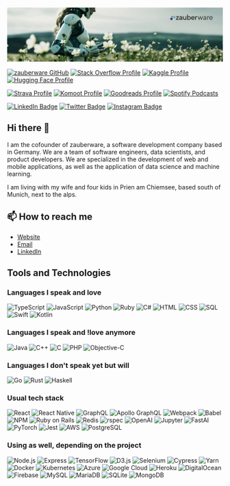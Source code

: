 [![zauberware GitHub Banner](./zw_header.png)](https://zauberware.com)

[![zauberware GitHub](https://img.shields.io/badge/GitHub-zauberware-informational?style=flat&logo=github&logoColor=white&color=4078c0)](https://github.com/zauberware)
[![Stack Overflow Profile](https://img.shields.io/badge/Stack%20Overflow-Profile-informational?style=flat&logo=stackoverflow&logoColor=white&color=F58025)](https://stackoverflow.com/users/702961/marcus-franzen)
[![Kaggle Profile](https://img.shields.io/badge/Kaggle-Profile-informational?style=flat&logo=kaggle&logoColor=white&color=20BEFF)](https://www.kaggle.com/modgod) [![Hugging Face Profile](https://img.shields.io/badge/HuggingFace-Profile-informational?style=flat&logo=huggingface&logoColor=white&color=yellow)](https://huggingface.co/marcus-franzen)

[![Strava Profile](https://img.shields.io/badge/Strava-Profile-informational?style=flat&logo=strava&logoColor=white&color=FC4C02)](https://www.strava.com/athletes/52933213) 
[![Komoot Profile](https://img.shields.io/badge/Komoot-Profile-informational?style=flat&logo=komoot&logoColor=white&color=E8B800)](https://www.komoot.de/user/650061854285)
[![Goodreads Profile](https://img.shields.io/badge/Goodreads-Profile-informational?style=flat&logo=goodreads&logoColor=white&color=3A5F9B)](https://www.goodreads.com/user/show/109006188-marcus-franzen)
[![Spotify Podcasts](https://img.shields.io/badge/Spotify-Podcasts-informational?style=flat&logo=spotify&logoColor=white&color=1ED760)](https://open.spotify.com/playlist/7KZJnWOmjup1DWJhwePwd0?si=1e5b6c9776014f58)                      

[![LinkedIn Badge](https://img.shields.io/badge/LinkedIn-Profile-informational?style=flat&logo=linkedin&logoColor=white&color=0D76A8)](https://www.linkedin.com/in/marcusfranzen/)
[![Twitter Badge](https://img.shields.io/badge/Twitter-Profile-informational?style=flat&logo=twitter&logoColor=white&color=1DA1F2)](https://twitter.com/marcus_franzen)
[![Instagram Badge](https://img.shields.io/badge/Instagram-Profile-informational?style=flat&logo=instagram&logoColor=white&color=E4405F)](https://www.instagram.com/_marcus_franzen_/)

## Hi there 👋

I am the cofounder of zauberware, a software development company based in Germany. We are a team of software engineers, data scientists, and product developers. We are specialized in the development of web and mobile applications, as well as the application of data science and machine learning.

I am living with my wife and four kids in Prien am Chiemsee, based south of Munich, next to the alps.

## 📫 How to reach me

- [Website](https://zauberware.com)
- [Email](mailto:hello@zauberware.com)
- [LinkedIn](https://www.linkedin.com/in/marcusfranzen/)

## Tools and Technologies

### Languages I speak and love

![TypeScript](https://img.shields.io/badge/-TypeScript-3178C6?style=flat-square&logo=typescript&logoColor=white)
![JavaScript](https://img.shields.io/badge/-JavaScript-F7DF1E?style=flat-square&logo=javascript&logoColor=black)
![Python](https://img.shields.io/badge/-Python-3776AB?style=flat-square&logo=python&logoColor=white)
![Ruby](https://img.shields.io/badge/-Ruby-CC342D?style=flat-square&logo=ruby&logoColor=white)
![C#](https://img.shields.io/badge/-C%23-239120?style=flat-square&logo=c-sharp&logoColor=white)
![HTML](https://img.shields.io/badge/-HTML-E34F26?style=flat-square&logo=html5&logoColor=white)
![CSS](https://img.shields.io/badge/-CSS-1572B6?style=flat-square&logo=css3&logoColor=white)
![SQL](https://img.shields.io/badge/-SQL-4479A1?style=flat-square&logo=postgresql&logoColor=white)
![Swift](https://img.shields.io/badge/-Swift-FA7343?style=flat-square&logo=swift&logoColor=white)
![Kotlin](https://img.shields.io/badge/-Kotlin-0095D5?style=flat-square&logo=kotlin&logoColor=white)

### Languages I speak and !love anymore

![Java](https://img.shields.io/badge/-Java-007396?style=flat-square&logo=java&logoColor=white)
![C++](https://img.shields.io/badge/-C++-00599C?style=flat-square&logo=c%2B%2B&logoColor=white)
![C](https://img.shields.io/badge/-C-A8B9CC?style=flat-square&logo=c&logoColor=white)
![PHP](https://img.shields.io/badge/-PHP-777BB4?style=flat-square&logo=php&logoColor=white)
![Objective-C](https://img.shields.io/badge/-Objective--C-438EFF?style=flat-square&logo=apple&logoColor=white)

### Languages I don't speak yet but will

![Go](https://img.shields.io/badge/-Go-00ADD8?style=flat-square&logo=go&logoColor=white)
![Rust](https://img.shields.io/badge/-Rust-000000?style=flat-square&logo=rust&logoColor=white)
![Haskell](https://img.shields.io/badge/-Haskell-5D4F85?style=flat-square&logo=haskell&logoColor=white)

### Usual tech stack

![React](https://img.shields.io/badge/-React-61DAFB?style=flat-square&logo=react&logoColor=black)
![React Native](https://img.shields.io/badge/-React%20Native-61DAFB?style=flat-square&logo=react&logoColor=black)
![GraphQL](https://img.shields.io/badge/-GraphQL-E10098?style=flat-square&logo=graphql&logoColor=white)
![Apollo GraphQL](https://img.shields.io/badge/-Apollo%20GraphQL-311C87?style=flat-square&logo=apollo-graphql&logoColor=white)
![Webpack](https://img.shields.io/badge/-Webpack-8DD6F9?style=flat-square&logo=webpack&logoColor=black)
![Babel](https://img.shields.io/badge/-Babel-F9DC3E?style=flat-square&logo=babel&logoColor=black)
![NPM](https://img.shields.io/badge/-NPM-CB3837?style=flat-square&logo=npm&logoColor=white)
![Ruby on Rails](https://img.shields.io/badge/-Ruby%20on%20Rails-CC0000?style=flat-square&logo=ruby-on-rails&logoColor=white)
![Redis](https://img.shields.io/badge/-Redis-DC382D?style=flat-square&logo=redis&logoColor=white)
![rspec](https://img.shields.io/badge/-rspec-CC0000?style=flat-square&logo=rspec&logoColor=white)
![OpenAI](https://img.shields.io/badge/-OpenAI-000000?style=flat-square&logo=openai&logoColor=white)
![Jupyter](https://img.shields.io/badge/-Jupyter-F37626?style=flat-square&logo=jupyter&logoColor=white)
![FastAI](https://img.shields.io/badge/-FastAI-000000?style=flat-square&logo=fastai&logoColor=white)
![PyTorch](https://img.shields.io/badge/-PyTorch-EE4C2C?style=flat-square&logo=pytorch&logoColor=white)
![Jest](https://img.shields.io/badge/-Jest-C21325?style=flat-square&logo=jest&logoColor=white)
![AWS](https://img.shields.io/badge/-AWS-232F3E?style=flat-square&logo=amazon-aws&logoColor=white)
![PostgreSQL](https://img.shields.io/badge/-PostgreSQL-336791?style=flat-square&logo=postgresql&logoColor=white)

### Using as well, depending on the project

![Node.js](https://img.shields.io/badge/-Node.js-339933?style=flat-square&logo=node.js&logoColor=white)
![Express](https://img.shields.io/badge/-Express-000000?style=flat-square&logo=express&logoColor=white)
![TensorFlow](https://img.shields.io/badge/-TensorFlow-FF6F00?style=flat-square&logo=tensorflow&logoColor=white)
![D3.js](https://img.shields.io/badge/-D3.js-F9A03C?style=flat-square&logo=d3.js&logoColor=white)
![Selenium](https://img.shields.io/badge/-Selenium-43B02A?style=flat-square&logo=selenium&logoColor=white)
![Cypress](https://img.shields.io/badge/-Cypress-17202C?style=flat-square&logo=cypress&logoColor=white)
![Yarn](https://img.shields.io/badge/-Yarn-2C8EBB?style=flat-square&logo=yarn&logoColor=white)
![Docker](https://img.shields.io/badge/-Docker-2496ED?style=flat-square&logo=docker&logoColor=white)
![Kubernetes](https://img.shields.io/badge/-Kubernetes-326CE5?style=flat-square&logo=kubernetes&logoColor=white)
![Azure](https://img.shields.io/badge/-Azure-0089D6?style=flat-square&logo=microsoft-azure&logoColor=white)
![Google Cloud](https://img.shields.io/badge/-Google%20Cloud-4285F4?style=flat-square&logo=google-cloud&logoColor=white)
![Heroku](https://img.shields.io/badge/-Heroku-430098?style=flat-square&logo=heroku&logoColor=white)
![DigitalOcean](https://img.shields.io/badge/-DigitalOcean-0080FF?style=flat-square&logo=digitalocean&logoColor=white)
![Firebase](https://img.shields.io/badge/-Firebase-FFCA28?style=flat-square&logo=firebase&logoColor=black)
![MySQL](https://img.shields.io/badge/-MySQL-4479A1?style=flat-square&logo=mysql&logoColor=white)
![MariaDB](https://img.shields.io/badge/-MariaDB-003545?style=flat-square&logo=mariadb&logoColor=white)
![SQLite](https://img.shields.io/badge/-SQLite-003B57?style=flat-square&logo=sqlite&logoColor=white)
![MongoDB](https://img.shields.io/badge/-MongoDB-47A248?style=flat-square&logo=mongodb&logoColor=white)